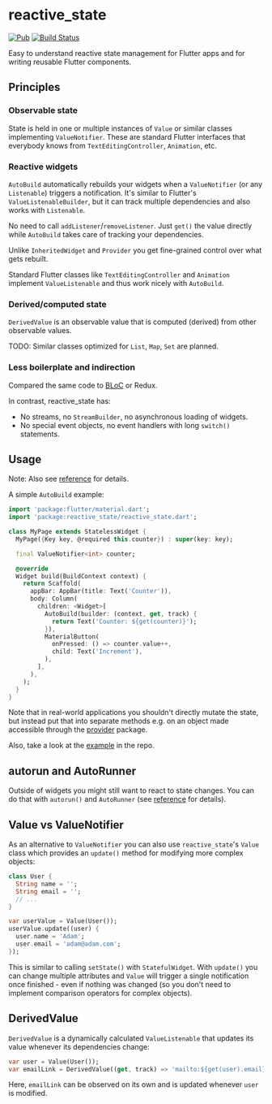 # reactive_state

[![Pub](https://img.shields.io/pub/v/reactive_state.svg)](https://pub.dev/packages/reactive_state)
[![Build Status](https://travis-ci.com/ensody/reactive_state.svg?branch=master)](https://travis-ci.com/ensody/reactive_state)

Easy to understand reactive state management for Flutter apps and for writing reusable Flutter components.

## Principles

### Observable state

State is held in one or multiple instances of `Value` or similar classes implementing `ValueNotifier`. These are standard Flutter interfaces that everybody knows from `TextEditingController`, `Animation`, etc.

### Reactive widgets

`AutoBuild` automatically rebuilds your widgets when a `ValueNotifier` (or any `Listenable`) triggers a notification. It's similar to Flutter's `ValueListenableBuilder`, but it can track multiple dependencies and also works with `Listenable`.

No need to call `addListener`/`removeListener`. Just `get()` the value directly while `AutoBuild` takes care of tracking your dependencies.

Unlike `InheritedWidget` and `Provider` you get fine-grained control over what gets rebuilt.

Standard Flutter classes like `TextEditingController` and `Animation` implement `ValueListenable` and thus work nicely with `AutoBuild`.

### Derived/computed state

`DerivedValue` is an observable value that is computed (derived) from other observable values.

TODO: Similar classes optimized for `List`, `Map`, `Set` are planned.

### Less boilerplate and indirection

Compared the same code to [BLoC](https://www.didierboelens.com/2018/08/reactive-programming---streams---bloc/) or Redux.

In contrast, reactive_state has:

* No streams, no `StreamBuilder`, no asynchronous loading of widgets.
* No special event objects, no event handlers with long `switch()` statements.

## Usage

Note: Also see [reference](https://pub.dev/documentation/reactive_state/latest/) for details.

A simple `AutoBuild` example:

```dart
import 'package:flutter/material.dart';
import 'package:reactive_state/reactive_state.dart';

class MyPage extends StatelessWidget {
  MyPage({Key key, @required this.counter}) : super(key: key);

  final ValueNotifier<int> counter;

  @override
  Widget build(BuildContext context) {
    return Scaffold(
      appBar: AppBar(title: Text('Counter')),
      body: Column(
        children: <Widget>[
          AutoBuild(builder: (context, get, track) {
            return Text('Counter: ${get(counter)}');
          }),
          MaterialButton(
            onPressed: () => counter.value++,
            child: Text('Increment'),
          ),
        ],
      ),
    );
  }
}
```

Note that in real-world applications you shouldn't directly mutate the state, but instead put that into separate methods e.g. on an object made accessible through the [provider](https://pub.dev/packages/provider) package.

Also, take a look at the [example](https://github.com/ensody/reactive_state/blob/master/example/lib/main.dart) in the repo.

## autorun and AutoRunner

Outside of widgets you might still want to react to state changes.
You can do that with `autorun()` and `AutoRunner` (see [reference](https://pub.dev/documentation/reactive_state/latest/) for details).

## Value vs ValueNotifier

As an alternative to `ValueNotifier` you can also use `reactive_state`'s `Value` class which provides an `update()` method for modifying more complex objects:

```dart
class User {
  String name = '';
  String email = '';
  // ...
}

var userValue = Value(User());
userValue.update((user) {
  user.name = 'Adam';
  user.email = 'adam@adam.com';
});
```

This is similar to calling `setState()` with `StatefulWidget`.
With `update()` you can change multiple attributes and `Value` will trigger a single notification once finished - even if nothing was changed (so you don't need to implement comparison operators for complex objects).

## DerivedValue

`DerivedValue` is a dynamically calculated `ValueListenable` that updates its value whenever its dependencies change:

```dart
var user = Value(User());
var emailLink = DerivedValue((get, track) => 'mailto:${get(user).email}');
```

Here, `emailLink` can be observed on its own and is updated whenever `user` is modified.
